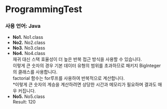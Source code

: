 # ProgrammingTest<br>
### 사용 언어: Java<br>
- **No1.** No1.class<br>
- **No2.** No2.class<br>
- **No3.** No3.class<br>
- **No4.** No4.class<br>
  재귀 대신 스택 효율성이 더 높은 반복 접근 방식을 사용할 수 있습니다.<br>
  이렇게 큰 숫자의 경우 기본 데이터 유형의 범위를 초과하므로 패키지 BigInteger의 클래스를 사용합니다.<br>
  factorial 함수는 for루프를 사용하여 반복적으로 계산합니다.<br>
  *이렇게 큰 숫자의 계승을 계산하려면 상당한 시간과 메모리가 필요하며 결과도 매우 커집니다. <br>
- **No5.** No5.class<br>
  Result: 120<br>
